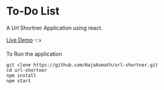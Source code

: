 # To-Do List
A Url Shortner Application using react.

[Live Demo](https://hajaasmath.github.io/Todo-List) :point_left:

To Run the application

```
git clone https://github.com/HajaAsmath/url-shortner.git
cd url-shortner
npm install
npm start
```



